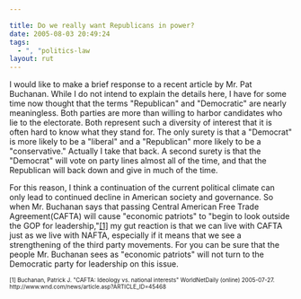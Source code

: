```yaml
---

title: Do we really want Republicans in power?
date: 2005-08-03 20:49:24
tags:
  - ", "politics-law
layout: rut
---
```


<p>I would like to make a brief response to a recent article by Mr. Pat Buchanan.  While I do not intend to explain the details here, I have for some time now thought that the terms "Republican" and "Democratic" are nearly meaningless.  Both parties are more than willing to harbor candidates who lie to the electorate. Both represent such a diversity of interest that it is often hard to know what they stand for.  The only surety is that a "Democrat" is more likely to be a "liberal" and a "Republican" more likely to be a "conservative."  Actually I take that back.  A second surety is that the "Democrat" will vote on party lines almost all of the time, and that the Republican will back down and give in much of the time.</p>  <p>For this reason, I think a continuation of the current political climate can only lead to continued decline in American society and governance.  So when Mr. Buchanan says that passing Central American Free Trade Agreement(CAFTA) will cause "economic patriots" to "begin to look outside the GOP for leadership,"<a href="http://www.wnd.com/news/article.asp?ARTICLE_ID=45468">[1]</a> my gut reaction is that we can live with CAFTA just as we live with NAFTA, especially if it means that we see a strengthening of the third party movements.  For you can be sure that the people Mr. Buchanan sees as "economic patriots" will not turn to the Democratic party for leadership on this issue.</p>  <font size="-2"> [1] Buchanan, Patrick J. "CAFTA: Ideology vs. national interests" WorldNetDaily (online) 2005-07-27. http://www.wnd.com/news/article.asp?ARTICLE_ID=45468<br  /> </font>

